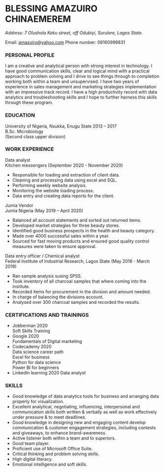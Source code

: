 # **BLESSING AMAZUIRO CHINAEMEREM**

*Address: 7 Olushola Keku street, off Odubiyi, Surulere, Lagos State.*

Email: amazuiro@yahoo.com		Phone number: 08160999831

### PERSONAL PROFILE

I am a creative and analytical person with strong interest in technology. I have good communication skills, clear and logical mind with a practical approach to problem solving and I drive to see things through to completion working both within a team and unsupervised. I have two years of experience in sales management and marketing strategies implementation with an impressive track record. I have a high productivity record with data analytics and troubleshooting skills and I hope to further harness this skills through these program.

### EDUCATION

University of Nigeria, Nsukka, Enugu State 			2013 – 2017  
B.Sc. Microbiology  
(Second class upper division)

### WORK EXPERIENCE  
Data analyst  
Kitchen messengers (September 2020 - November 2020)  
* Responsible for loading and extraction of client data.
* Cleaning and processing data using excel and SQL.
* Performing weekly website analysis.
* Monitoring the website loading process.
* Data entry and creating data reports for the client.

Jumia Vendor  
Jumia Nigeria  (May 2019 – April 2020)  
* Balanced all account statements and sorted out returned items. 
* Developed market strategies for three beauty stores. 
* Identified good business prospects in the health and beauty category.
* Made over 4000 successful sales within a year.
* Sourced for fast moving products and ensured good quality control measures were taken to ensure approval.

Data entry officer / Chemical analyst  
Federal Institute of Industrial Research, Lagos State  (May 2018 - March 2019)  
* Ran sample analysis susing SPSS. 
* Took inventory of all charcoal samples that where coming into the institute.
* Recorded items for procurement in the division and amount needed.
* In charge of balancing the divisions account.
* Analysed over 300 charcoal samples and recorded the results.

### CERTIFICATIONS AND TRAININGS
* Jobberman									2020  
Soft Skills Training 
* Google 									2020  
Fundamentals of Digital marketing 
* Codecademy 									2020  
Data science career path  
Excel for business   
Python for data science  
Power BI for beginners
* LinkedIn learning 2020 
Data analyst

### SKILLS

* Good knowledge of data analytics tools for business and arranging data properly for visualization.
* Excellent analytical, negotiating, influencing, interpersonal and communication skills both written & verbally as well as work effectively under pressure & to meet deadlines.
* Good knowledge in designing new and engaging content develop communication & customer engagement strategies, including contests and giveaways, to enhance brand-awareness.
* Active listener both within a team and to superiors.
* Good team player.
* Proficient use of Microsoft Office Suite.
* Critical thinking and problem solving skills.
* High digital literacy.
* Emotional intelligence and soft skills.
